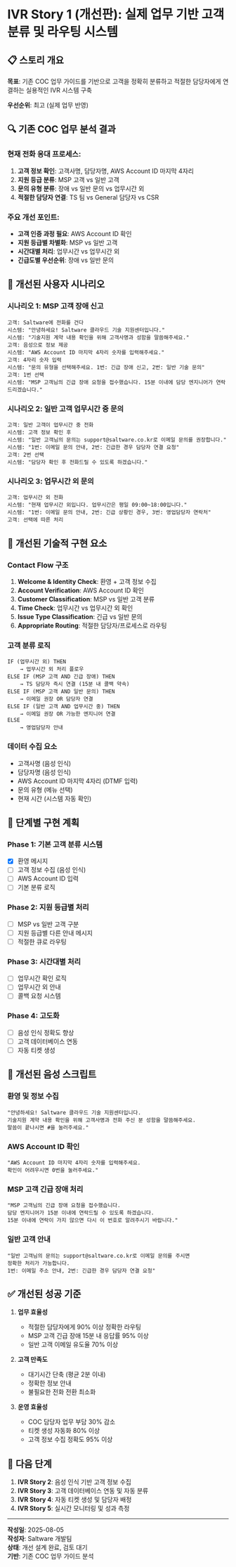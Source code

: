 # IVR Story 1 (개선판): 실제 업무 기반 고객 분류 및 라우팅 시스템

## 📋 스토리 개요

**목표**: 기존 COC 업무 가이드를 기반으로 고객을 정확히 분류하고 적절한 담당자에게 연결하는 실용적인 IVR 시스템 구축

**우선순위**: 최고 (실제 업무 반영)

## 🔍 기존 COC 업무 분석 결과

### 현재 전화 응대 프로세스:
1. **고객 정보 확인**: 고객사명, 담당자명, AWS Account ID 마지막 4자리
2. **지원 등급 분류**: MSP 고객 vs 일반 고객
3. **문의 유형 분류**: 장애 vs 일반 문의 vs 업무시간 외
4. **적절한 담당자 연결**: TS 팀 vs General 담당자 vs CSR

### 주요 개선 포인트:
- **고객 인증 과정 필요**: AWS Account ID 확인
- **지원 등급별 차별화**: MSP vs 일반 고객
- **시간대별 처리**: 업무시간 vs 업무시간 외
- **긴급도별 우선순위**: 장애 vs 일반 문의

## 🎯 개선된 사용자 시나리오

### 시나리오 1: MSP 고객 장애 신고
```
고객: Saltware에 전화를 건다
시스템: "안녕하세요! Saltware 클라우드 기술 지원센터입니다."
시스템: "기술지원 계약 내용 확인을 위해 고객사명과 성함을 말씀해주세요."
고객: 음성으로 정보 제공
시스템: "AWS Account ID 마지막 4자리 숫자를 입력해주세요."
고객: 4자리 숫자 입력
시스템: "문의 유형을 선택해주세요. 1번: 긴급 장애 신고, 2번: 일반 기술 문의"
고객: 1번 선택
시스템: "MSP 고객님의 긴급 장애 요청을 접수했습니다. 15분 이내에 담당 엔지니어가 연락드리겠습니다."
```

### 시나리오 2: 일반 고객 업무시간 중 문의
```
고객: 일반 고객이 업무시간 중 전화
시스템: 고객 정보 확인 후
시스템: "일반 고객님의 문의는 support@saltware.co.kr로 이메일 문의를 권장합니다."
시스템: "1번: 이메일 문의 안내, 2번: 긴급한 경우 담당자 연결 요청"
고객: 2번 선택
시스템: "담당자 확인 후 전화드릴 수 있도록 하겠습니다."
```

### 시나리오 3: 업무시간 외 문의
```
고객: 업무시간 외 전화
시스템: "현재 업무시간 외입니다. 업무시간은 평일 09:00~18:00입니다."
시스템: "1번: 이메일 문의 안내, 2번: 긴급 상황인 경우, 3번: 영업담당자 연락처"
고객: 선택에 따른 처리
```

## 🔧 개선된 기술적 구현 요소

### Contact Flow 구조
1. **Welcome & Identity Check**: 환영 + 고객 정보 수집
2. **Account Verification**: AWS Account ID 확인
3. **Customer Classification**: MSP vs 일반 고객 분류
4. **Time Check**: 업무시간 vs 업무시간 외 확인
5. **Issue Type Classification**: 긴급 vs 일반 문의
6. **Appropriate Routing**: 적절한 담당자/프로세스로 라우팅

### 고객 분류 로직
```
IF (업무시간 외) THEN
    → 업무시간 외 처리 플로우
ELSE IF (MSP 고객 AND 긴급 장애) THEN
    → TS 담당자 즉시 연결 (15분 내 콜백 약속)
ELSE IF (MSP 고객 AND 일반 문의) THEN
    → 이메일 권장 OR 담당자 연결
ELSE IF (일반 고객 AND 업무시간 중) THEN
    → 이메일 권장 OR 가능한 엔지니어 연결
ELSE
    → 영업담당자 안내
```

### 데이터 수집 요소
- 고객사명 (음성 인식)
- 담당자명 (음성 인식)
- AWS Account ID 마지막 4자리 (DTMF 입력)
- 문의 유형 (메뉴 선택)
- 현재 시간 (시스템 자동 확인)

## 📝 단계별 구현 계획

### Phase 1: 기본 고객 분류 시스템
- [x] 환영 메시지
- [ ] 고객 정보 수집 (음성 인식)
- [ ] AWS Account ID 입력
- [ ] 기본 분류 로직

### Phase 2: 지원 등급별 처리
- [ ] MSP vs 일반 고객 구분
- [ ] 지원 등급별 다른 안내 메시지
- [ ] 적절한 큐로 라우팅

### Phase 3: 시간대별 처리
- [ ] 업무시간 확인 로직
- [ ] 업무시간 외 안내
- [ ] 콜백 요청 시스템

### Phase 4: 고도화
- [ ] 음성 인식 정확도 향상
- [ ] 고객 데이터베이스 연동
- [ ] 자동 티켓 생성

## 🎵 개선된 음성 스크립트

### 환영 및 정보 수집
```
"안녕하세요! Saltware 클라우드 기술 지원센터입니다.
기술지원 계약 내용 확인을 위해 고객사명과 전화 주신 분 성함을 말씀해주세요.
말씀이 끝나시면 #을 눌러주세요."
```

### AWS Account ID 확인
```
"AWS Account ID 마지막 4자리 숫자를 입력해주세요.
확인이 어려우시면 0번을 눌러주세요."
```

### MSP 고객 긴급 장애 처리
```
"MSP 고객님의 긴급 장애 요청을 접수했습니다.
담당 엔지니어가 15분 이내에 연락드릴 수 있도록 하겠습니다.
15분 이내에 연락이 가지 않으면 다시 이 번호로 알려주시기 바랍니다."
```

### 일반 고객 안내
```
"일반 고객님의 문의는 support@saltware.co.kr로 이메일 문의를 주시면
정확한 처리가 가능합니다.
1번: 이메일 주소 안내, 2번: 긴급한 경우 담당자 연결 요청"
```

## ✅ 개선된 성공 기준

1. **업무 효율성**
   - 적절한 담당자에게 90% 이상 정확한 라우팅
   - MSP 고객 긴급 장애 15분 내 응답률 95% 이상
   - 일반 고객 이메일 유도율 70% 이상

2. **고객 만족도**
   - 대기시간 단축 (평균 2분 이내)
   - 정확한 정보 안내
   - 불필요한 전화 전환 최소화

3. **운영 효율성**
   - COC 담당자 업무 부담 30% 감소
   - 티켓 생성 자동화 80% 이상
   - 고객 정보 수집 정확도 95% 이상

## 🚀 다음 단계

1. **IVR Story 2**: 음성 인식 기반 고객 정보 수집
2. **IVR Story 3**: 고객 데이터베이스 연동 및 자동 분류
3. **IVR Story 4**: 자동 티켓 생성 및 담당자 배정
4. **IVR Story 5**: 실시간 모니터링 및 성과 측정

---

**작성일**: 2025-08-05  
**작성자**: Saltware 개발팀  
**상태**: 개선 설계 완료, 검토 대기  
**기반**: 기존 COC 업무 가이드 분석